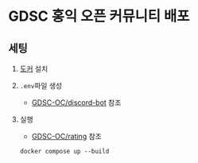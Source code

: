 # GDSC 홍익 오픈 커뮤니티 배포

## 세팅

1. [도커](https://docker.com) 설치

2. `.env`파일 생성

   - [GDSC-OC/discord-bot](https://github.com/GDSC-OC/discord-bot) 참조

3. 실행

   - [GDSC-OC/rating](https://github.com/GDSC-OC/rating) 참조

   ```
   docker compose up --build
   ```
